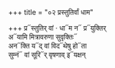 +++
title = "०२ प्रस्तुतिर्वां धाम"

+++
प्र᳓स्तुतिर् वां · धा᳓म न᳓ प्र᳓युक्तिर्  
अ᳓यामि मित्रावरुणा सुवृक्तिः᳓  
अन᳓क्ति य᳓द् वां विद᳓थेषु हो᳓ता  
सुम्नं᳓ वां सूरि᳓र् वृषणाव् इ᳓यक्षन्